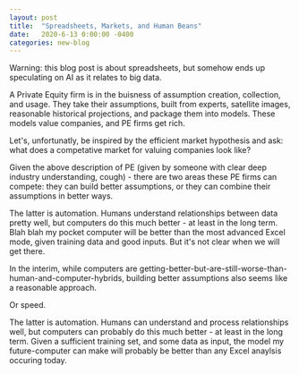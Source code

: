 ```yaml
---
layout: post
title:  "Spreadsheets, Markets, and Human Beans"
date:   2020-6-13 0:00:00 -0400
categories: new-blog
---
```


Warning: this blog post is about spreadsheets, but somehow ends up speculating on AI as it relates to big data. 

A Private Equity firm is in the buisness of assumption creation, collection, and usage. They take their assumptions, built from experts, satellite images, reasonable historical projections, and package them into models. These models value companies, and PE firms get rich.

Let's, unfortunatly, be inspired by the efficient market hypothesis and ask: what does a competative market for valuing companies look like?

Given the above description of PE (given by someone with clear deep industry understanding, cough) - there are two areas these PE firms can compete: they can build better assumptions, or they can combine their assumptions in better ways. 

The latter is automation. Humans understand relationships between data pretty well, but computers do this much better - at least in the long term. Blah blah my pocket computer will be better than the most advanced Excel mode, given training data and good inputs. But it's not clear when we will get there. 

In the interim, while computers are getting-better-but-are-still-worse-than-human-and-computer-hybrids, building better assumptions also seems like a reasonable approach. 

Or speed. 




The latter is automation. Humans can understand and process relationships well, but computers can probably do this much better - at least in the long term. Given a sufficient training set, and some data as input, the model my future-computer can make will probably be better than any Excel anaylsis occuring today. 